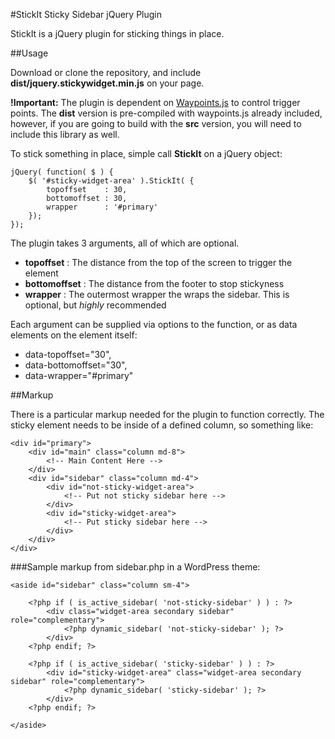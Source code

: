 #StickIt Sticky Sidebar jQuery Plugin

StickIt is a jQuery plugin for sticking things in place.

##Usage

Download or clone the repository, and include **dist/jquery.stickywidget.min.js** on your page.

**!Important:** The plugin is dependent on [Waypoints.js](https://github.com/imakewebthings/waypoints) to control trigger points. The **dist** version is pre-compiled with waypoints.js already included, however, if you are going to build with the **src** version, you will need to include this library as well.

To stick something in place, simple call **StickIt** on a jQuery object:

    jQuery( function( $ ) {
        $( '#sticky-widget-area' ).StickIt( {
            topoffset    : 30,
            bottomoffset : 30,
            wrapper      : '#primary'
        });
    });

The plugin takes 3 arguments, all of which are optional.

- **topoffset** : The distance from the top of the screen to trigger the element
- **bottomoffset** : The distance from the footer to stop stickyness
- **wrapper** : The outermost wrapper the wraps the sidebar. This is optional, but *highly* recommended

Each argument can be supplied via options to the function, or as data elements on the element itself:

- data-topoffset="30",
- data-bottomoffset="30",
- data-wrapper="#primary"

##Markup

There is a particular markup needed for the plugin to function correctly. The sticky element needs to be inside of a defined column, so something like:

    <div id="primary">
        <div id="main" class="column md-8">
            <!-- Main Content Here -->
        </div>
        <div id="sidebar" class="column md-4">
            <div id="not-sticky-widget-area">
                <!-- Put not sticky sidebar here -->
            </div>
            <div id="sticky-widget-area">
                <!-- Put sticky sidebar here -->
            </div>
        </div>
    </div>

###Sample markup from sidebar.php in a WordPress theme:

    <aside id="sidebar" class="column sm-4">

        <?php if ( is_active_sidebar( 'not-sticky-sidebar' ) ) : ?>
            <div class="widget-area secondary sidebar" role="complementary">
                <?php dynamic_sidebar( 'not-sticky-sidebar' ); ?>
            </div>
        <?php endif; ?>

        <?php if ( is_active_sidebar( 'sticky-sidebar' ) ) : ?>
            <div id="sticky-widget-area" class="widget-area secondary sidebar" role="complementary">
                <?php dynamic_sidebar( 'sticky-sidebar' ); ?>
            </div>
        <?php endif; ?>

    </aside>